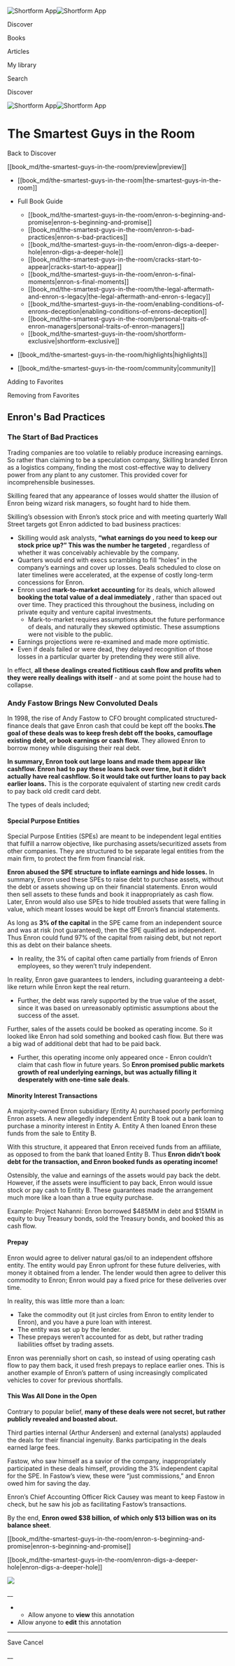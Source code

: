 ![Shortform App](/img/logo.36a2399e.svg)![Shortform App](/img/logo-dark.70c1b072.svg)

Discover

Books

Articles

My library

Search

Discover

![Shortform App](/img/logo.36a2399e.svg)![Shortform App](/img/logo-dark.70c1b072.svg)

# The Smartest Guys in the Room

Back to Discover

[[book_md/the-smartest-guys-in-the-room/preview|preview]]

  * [[book_md/the-smartest-guys-in-the-room|the-smartest-guys-in-the-room]]
  * Full Book Guide

    * [[book_md/the-smartest-guys-in-the-room/enron-s-beginning-and-promise|enron-s-beginning-and-promise]]
    * [[book_md/the-smartest-guys-in-the-room/enron-s-bad-practices|enron-s-bad-practices]]
    * [[book_md/the-smartest-guys-in-the-room/enron-digs-a-deeper-hole|enron-digs-a-deeper-hole]]
    * [[book_md/the-smartest-guys-in-the-room/cracks-start-to-appear|cracks-start-to-appear]]
    * [[book_md/the-smartest-guys-in-the-room/enron-s-final-moments|enron-s-final-moments]]
    * [[book_md/the-smartest-guys-in-the-room/the-legal-aftermath-and-enron-s-legacy|the-legal-aftermath-and-enron-s-legacy]]
    * [[book_md/the-smartest-guys-in-the-room/enabling-conditions-of-enrons-deception|enabling-conditions-of-enrons-deception]]
    * [[book_md/the-smartest-guys-in-the-room/personal-traits-of-enron-managers|personal-traits-of-enron-managers]]
    * [[book_md/the-smartest-guys-in-the-room/shortform-exclusive|shortform-exclusive]]
  * [[book_md/the-smartest-guys-in-the-room/highlights|highlights]]
  * [[book_md/the-smartest-guys-in-the-room/community|community]]



Adding to Favorites 

Removing from Favorites 

## Enron's Bad Practices

### The Start of Bad Practices

Trading companies are too volatile to reliably produce increasing earnings. So rather than claiming to be a speculation company, Skilling branded Enron as a logistics company, finding the most cost-effective way to delivery power from any plant to any customer. This provided cover for incomprehensible businesses.

Skilling feared that any appearance of losses would shatter the illusion of Enron being wizard risk managers, so fought hard to hide them.

Skilling’s obsession with Enron’s stock price and with meeting quarterly Wall Street targets got Enron addicted to bad business practices:

  * Skilling would ask analysts, **“what earnings do you need to keep our stock price up?” This was the number he targeted** , regardless of whether it was conceivably achievable by the company.
  * Quarters would end with execs scrambling to fill “holes” in the company’s earnings and cover up losses. Deals scheduled to close on later timelines were accelerated, at the expense of costly long-term concessions for Enron.
  * Enron used **mark-to-market accounting** for its deals, which allowed **booking the total value of a deal immediately** , rather than spaced out over time. They practiced this throughout the business, including on private equity and venture capital investments.
    * Mark-to-market requires assumptions about the future performance of deals, and naturally they skewed optimistic. These assumptions were not visible to the public.
  * Earnings projections were re-examined and made more optimistic.
  * Even if deals failed or were dead, they delayed recognition of those losses in a particular quarter by pretending they were still alive.



In effect, **all these dealings created fictitious cash flow and profits when they were really dealings with itself** \- and at some point the house had to collapse.

### Andy Fastow Brings New Convoluted Deals

In 1998, the rise of Andy Fastow to CFO brought complicated structured-finance deals that gave Enron cash that could be kept off the books.**The goal of these deals was to keep fresh debt off the books, camouflage existing debt, or book earnings or cash flow.** They allowed Enron to borrow money while disguising their real debt.

**In summary, Enron took out large loans and made them appear like cashflow. Enron had to pay these loans back over time, but it didn’t actually have real cashflow. So it would take out further loans to pay back earlier loans.** This is the corporate equivalent of starting new credit cards to pay back old credit card debt.

The types of deals included;

#### Special Purpose Entities

Special Purpose Entities (SPEs) are meant to be independent legal entities that fulfill a narrow objective, like purchasing assets/securitized assets from other companies. They are structured to be separate legal entities from the main firm, to protect the firm from financial risk.

**Enron abused the SPE structure to inflate earnings and hide losses.** In summary, Enron used these SPEs to raise debt to purchase assets, without the debt or assets showing up on their financial statements. Enron would then sell assets to these funds and book it inappropriately as cash flow. Later, Enron would also use SPEs to hide troubled assets that were falling in value, which meant losses would be kept off Enron’s financial statements.

As long as **3% of the capital** in the SPE came from an independent source and was at risk (not guaranteed), then the SPE qualified as independent. Thus Enron could fund 97% of the capital from raising debt, but not report this as debt on their balance sheets.

  * In reality, the 3% of capital often came partially from friends of Enron employees, so they weren’t truly independent.



In reality, Enron gave guarantees to lenders, including guaranteeing a debt-like return while Enron kept the real return.

  * Further, the debt was rarely supported by the true value of the asset, since it was based on unreasonably optimistic assumptions about the success of the asset.



Further, sales of the assets could be booked as operating income. So it looked like Enron had sold something and booked cash flow. But there was a big wad of additional debt that had to be paid back.

  * Further, this operating income only appeared once - Enron couldn’t claim that cash flow in future years. So **Enron promised public markets growth of real underlying earnings, but was actually filling it desperately with one-time sale deals**.



#### Minority Interest Transactions

A majority-owned Enron subsidiary (Entity A) purchased poorly performing Enron assets. A new allegedly independent Entity B took out a bank loan to purchase a minority interest in Entity A. Entity A then loaned Enron these funds from the sale to Entity B.

With this structure, it appeared that Enron received funds from an affiliate, as opposed to from the bank that loaned Entity B. Thus **Enron didn’t book debt for the transaction, and Enron booked funds as operating income!**

Ostensibly, the value and earnings of the assets would pay back the debt. However, if the assets were insufficient to pay back, Enron would issue stock or pay cash to Entity B. These guarantees made the arrangement much more like a loan than a true equity purchase.

Example: Project Nahanni: Enron borrowed $485MM in debt and $15MM in equity to buy Treasury bonds, sold the Treasury bonds, and booked this as cash flow.

#### Prepay

Enron would agree to deliver natural gas/oil to an independent offshore entity. The entity would pay Enron upfront for these future deliveries, with money it obtained from a lender. The lender would then agree to deliver this commodity to Enron; Enron would pay a fixed price for these deliveries over time.

In reality, this was little more than a loan:

  * Take the commodity out (it just circles from Enron to entity lender to Enron), and you have a pure loan with interest. 
  * The entity was set up by the lender.
  * These prepays weren’t accounted for as debt, but rather trading liabilities offset by trading assets.



Enron was perennially short on cash, so instead of using operating cash flow to pay them back, it used fresh prepays to replace earlier ones. This is another example of Enron’s pattern of using increasingly complicated vehicles to cover for previous shortfalls.

#### This Was All Done in the Open

Contrary to popular belief, **many of these deals were not secret, but rather publicly revealed and boasted about.**

Third parties internal (Arthur Andersen) and external (analysts) applauded the deals for their financial ingenuity. Banks participating in the deals earned large fees.

Fastow, who saw himself as a savior of the company, inappropriately participated in these deals himself, providing the 3% independent capital for the SPE. In Fastow’s view, these were “just commissions,” and Enron owed him for saving the day.

Enron’s Chief Accounting Officer Rick Causey was meant to keep Fastow in check, but he saw his job as facilitating Fastow’s transactions.

By the end, **Enron owed $38 billion, of which only $13 billion was on its balance sheet**.

[[book_md/the-smartest-guys-in-the-room/enron-s-beginning-and-promise|enron-s-beginning-and-promise]]

[[book_md/the-smartest-guys-in-the-room/enron-digs-a-deeper-hole|enron-digs-a-deeper-hole]]

![](https://bat.bing.com/action/0?ti=56018282&Ver=2&mid=f27b36ee-dee5-47cb-9064-2c9a26f896af&sid=1711133063fa11eebdec89a8b8ae3bbc&vid=171147a063fa11eea7440fcfeb230d96&vids=0&msclkid=N&pi=0&lg=en-US&sw=800&sh=600&sc=24&nwd=1&tl=Shortform%20%7C%20Book&p=https%3A%2F%2Fwww.shortform.com%2Fapp%2Fbook%2Fthe-smartest-guys-in-the-room%2Fenron-s-bad-practices&r=&lt=324&evt=pageLoad&sv=1&rn=653013)

__

  *   * Allow anyone to **view** this annotation
  * Allow anyone to **edit** this annotation



* * *

Save Cancel

__



